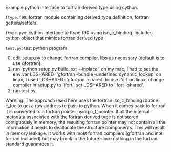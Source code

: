 Example python interface to fortran derived type using cython.

`ftype.f90`: fortran module containing derived type definition, fortran getters/setters.

`ftype.pyx`: cython interface to ftype.f90 using iso_c_binding. Includes cython object that mimics fortran derived type

`test.py`:  test python program

0) edit setup.py to change fortran compiler, libs as necessary (default is to use gfortran).
1) run 'python setup.py build_ext --inplace'.
   on my mac, I had to set the env var LDSHARED='gfortran -bundle -undefined dynamic_lookup'
   on linux, I used LDSHARED='gfortran -shared'
   to use ifort on linux, change compiler in setup.py to 'ifort', set LDSHARED to 'ifort -shared'.
2) run test.py.

Warning: The approach used here uses the fortran iso_c_binding routine c_loc to get a raw address to pass to python. 
When it comes back to fortran it is converted to a fortran pointer using c_f_pointer.  If all the internal metadata 
associated with the fortran derived type is not stored contiguously in memory, the resulting fortran pointer may not 
contain all the information it needs to deallocate the structure components. This will result in memory leakage.  It works 
with most fortran compilers (gfortran and intel fortran included) but may break in the future since nothing in
the fortran standard guarantees it.
